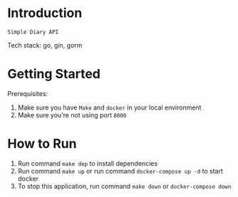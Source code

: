 # Introduction

`Simple Diary API` 

Tech stack: go, gin, gorm

# Getting Started

Prerequisites:
1. Make sure you have `Make` and `docker` in your local environment
2. Make sure you're not using port `8000`

# How to Run

1. Run command `make dep` to install dependencies
2. Run command `make up` or run command `docker-compose up -d` to start docker
3. To stop this application, run command `make down` or `docker-compose down`

